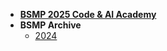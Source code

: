 * [**BSMP 2025 Code & AI Academy**](/dev25/lesson_summary.md)
* **BSMP Archive**
  * [2024](/program/bspm24_coding_program.md)

<!---

* **⚠️BSMP25 Code & AI Academy**
  * [Coding Instructors](/dev25/lesson_summary.md)


* **Coding Instructors**
  * [Coding Instructors](/program/coding_program_admins.md)
--->